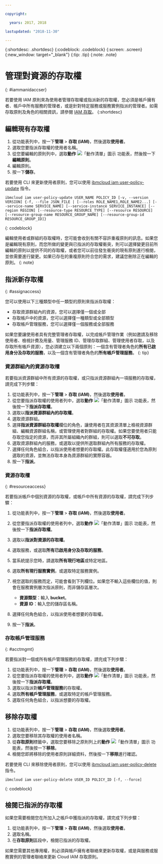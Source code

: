 ```yaml
---

copyright:

  years: 2017, 2018

lastupdated: "2018-11-30"

---
```


{:shortdesc: .shortdesc}
{:codeblock: .codeblock}
{:screen: .screen}
{:new_window: target="_blank"}
{:tip: .tip}
{:note: .note}

# 管理對資源的存取權
{: #iammanidaccser}

若要使用 IAM 原則來為使用者管理存取權或指派新的存取權，您必須是帳戶擁有者、帳戶中所有服務的管理者，或是針對特定服務或服務實例指派的管理者。如需存取原則及角色的相關資訊，請參閱 [IAM 存取](/docs/iam/users_roles.html)。
{:shortdesc}

## 編輯現有存取權

1. 從功能表列中，按一下**管理** &gt; **存取 (IAM)**，然後選取**使用者**。
2. 選取您要指派存取權的使用者名稱。
3. 從您要編輯的原則列中，選取**動作** ![「動作清單」圖示](../icons/action-menu-icon.svg) 功能表，然後按一下**編輯原則**。
4. 編輯原則。
5. 按一下**儲存**。

若要使用 CLI 來更新使用者原則，您可以使用 [ibmcloud iam user-policy-update](/docs/cli/reference/ibmcloud/cli_api_policy.html#ibmcloud_iam_user_policy_update) 指令。
```
ibmcloud iam user-policy-update USER_NAME POLICY_ID [-v, --version VERSION] {-f, --file JSON_FILE | [--roles ROLE_NAME1,ROLE_NAME2...] [--service-name SERVICE_NAME] [--service-instance SERVICE_INSTANCE] [--region REGION] [--resource-type RESOURCE_TYPE] [--resource RESOURCE] [--resource-group-name RESOURCE_GROUP_NAME] [--resource-group-id RESOURCE_GROUP_ID]}
```
{: codeblock}

編輯使用者或群組的存取權時，您可能會收到有關不容許重複原則的訊息。如果您是編輯現有原則，而您所做的變更與已指派的存取權衝突，則可以選擇變更目前所編輯的原則以提供不同的存取權，或者您可以前往發生衝突的現有原則進行檢閱，並依需要進行變更。如果已存在的重複原則符合您的需求，建議您刪除正在編輯的原則。
{: note}

## 指派新存取權
{: #assignaccess}

您可以使用以下三種類型中任一類型的原則來指派存取權：

* 存取資源群組內的資源，您可以選擇僅一個或全部
* 存取帳戶中的資源，您可以選擇僅一種類型或全部類型
* 存取帳戶管理服務，您可以選擇僅一個服務或全部服務

如果您要讓使用者具有完整管理者存取權，以完成帳戶管理作業（例如邀請及移除使用者、檢視計費及用量、管理服務 ID、管理存取群組、管理使用者存取，以及存取所有帳戶資源），您必須建立以下兩個原則：一個含有管理者角色的**所有已啟用身分及存取的服務**，以及一個含有管理者角色的**所有帳戶管理服務**。
{: tip}

### 資源群組內的資源存取權

若要指派資源群組中所有資源的存取權，或只指派資源群組內一項服務的存取權，請完成下列步驟：

1. 從功能表列中，按一下**管理** &gt; **存取 (IAM)**，然後選取**使用者**。
2. 從您要指派存取權的使用者列中，選取**動作** ![「動作清單」圖示](../icons/action-menu-icon.svg) 功能表，然後按一下**指派存取權**。
3. 選取以**指派資源群組內的存取權**。
4. 選取資源群組。
5. 選擇**指派資源群組存取權**欄位的角色，讓使用者在其資源清單上檢視資源群組、編輯資源群組名稱，或管理使用者對群組的存取權。如果您要使用者只能存取您指定的資源，而非其所屬組織內的群組，則可以選取**不可存取**。
6. 選取資源群組內的服務，或選取以提供所選取群組內所有服務的存取權。
7. 選擇任何角色組合，以指派使用者想要的存取權。此存取權僅適用於您為原則選取的資源，並無法存取本身為資源群組的實際容器。
8. 按一下**指派**。

### 資源存取權
{: #resourceaccess}

若要指派帳戶中個別資源的存取權，或帳戶中所有資源的存取權，請完成下列步驟：

1. 從功能表列中，按一下**管理** &gt; **存取 (IAM)**，然後選取**使用者**。
2. 從您要指派存取權的使用者列中，選取**動作** ![「動作清單」圖示](../icons/action-menu-icon.svg) 功能表，然後按一下**指派存取權**。
3. 選取以**指派對資源的存取權**。
4. 選取服務，或選取**所有已啟用身分及存取的服務**。
5. 當系統提示您時，請選取**所有現行地區**或特定地區。

6. 選取**所有現行服務實例**，或選取特定服務實例。
7. 視您選取的服務而定，可能會看到下列欄位。如果您不輸入這些欄位的值，則會在服務實例層次指派原則，而非儲存區層次。
    * **資源類型**：輸入 **bucket**。
    * **資源 ID**：輸入您的儲存區名稱。
8. 選擇任何角色組合，以指派使用者想要的存取權。
9. 按一下**指派**。


### 存取帳戶管理服務
{: #acctmgmt}

若要指派對一個或所有帳戶管理服務的存取權，請完成下列步驟：

1. 從功能表列中，按一下**管理** &gt; **存取 (IAM)**，然後選取**使用者**。
2. 從您要指派存取權的使用者列中，選取**動作** ![「動作清單」圖示](../icons/action-menu-icon.svg) 功能表，然後按一下**指派存取權**。
3. 選取以指派對**帳戶管理服務**的存取權。
4. 選取**所有帳戶管理服務**，或選取特定的帳戶管理服務。
5. 選取任何角色組合，以指派想要的存取權。

## 移除存取權

1. 從功能表列中，按一下**管理** &gt; **存取 (IAM)**，然後選取**使用者**。
2. 選取您要移除其存取權的使用者名稱。
3. 從**存取原則**標籤中，選取您要移除之原則列上的**動作** ![「動作清單」圖示](../icons/action-menu-icon.svg) 功能表，然後按一下**移除**。  
4. 檢閱您即將移除的使用者原則詳細資料，然後按一下**移除**進行確認。

若要使用 CLI 來移除使用者原則，您可以使用 [ibmcloud iam user-policy-delete](/docs/cli/reference/ibmcloud/cli_api_policy.html#ibmcloud_iam_user_policy_delete) 指令。
```
ibmcloud iam user-policy-delete USER_ID POLICY_ID [-f, --force]
```
{: codeblock}

## 檢閱已指派的存取權

如果您需要檢閱您在所加入之帳戶中獲指派的存取權，請完成下列步驟：

1. 從功能表列中，按一下**管理** &gt; **存取 (IAM)**，然後選取**使用者**。
3. 選取名稱。
4. 在**存取原則**區段中，檢閱已指派的存取權。

如果您需要其他專用權，則必須與帳戶擁有者聯絡來更新存取權，或是與服務或服務實例的管理者聯絡來更新 Cloud IAM 存取原則。
